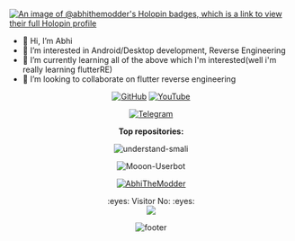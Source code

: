 [![An image of @abhithemodder's Holopin badges, which is a link to view their full Holopin profile](https://holopin.me/abhithemodder)](https://holopin.io/@abhithemodder)
- 👋 Hi, I’m Abhi
- 👀 I’m interested in Android/Desktop development, Reverse Engineering
- 🌱 I’m currently learning all of the above which I'm interested(well i'm really learning flutterRE)
- 💞️ I’m looking to collaborate on flutter reverse engineering


<p align="center">
<a href="https://github.com/AbhiTheModder"><img title="GitHub" src="https://img.shields.io/badge/Abhi-TheModder-brightgreen?style=for-the-badge&logo=github"></a>
<a href="https://www.youtube.com/channel/UCtBILuQgvXHPfvOUdcmMS2Q"><img title="YouTube" src="https://img.shields.io/badge/YouTube-Abhi The MØÐÐĒR-red?style=for-the-badge&logo=Youtube"></a>
</p>


<p align="center">
<a href="https://t.me/joinchat/xP-wW-A5mIBmMjY1"><img title="Telegram" src="https://img.shields.io/badge/Telegram-black?style=for-the-badge&logo=Telegram"></a>

<p align="center"

  **Top repositories:**
</p>

<p align="center"
<a href="https://github.com/AbhiTheModder/"><img title="understand-smali" src="https://github-readme-stats.vercel.app/api/pin/?username=AbhiTheModder&repo=understand-smali&theme=vision-friendly-dark"></a>
</p>

<p align="center"
<a href="https://github.com/AbhiTheModder/"><img title="Mooon-Userbot" src="https://github-readme-stats.vercel.app/api/pin/?username=The-MoonTg-project&repo=Moon-Userbot&theme=vision-friendly-dark"></a>
</p>

<p align="center">
<a href="https://github.com/AbhiTheModder"><img title="AbhiTheModder" src="https://github-readme-stats.vercel.app/api/top-langs/?username=AbhiTheModder&layout=compact"></a>
</p>
  
  <p align="center"> 
  :eyes: Visitor No: :eyes:<br>
  <img src="https://profile-counter.glitch.me/Abhi-The-Modder/count.svg" />
</p>

  
<p align="center"
   
![footer](https://capsule-render.vercel.app/api?height=200&type=transparent&section=footer&text=Thank%20You&fontAlignY=55&fontColor=dd1044)
   </p>

<!---
AbhiTheModder/AbhiTheModder is a ✨ special ✨ repository because its `README.md` (this file) appears on your GitHub profile.
You can click the Preview link to take a look at your changes.
--->
